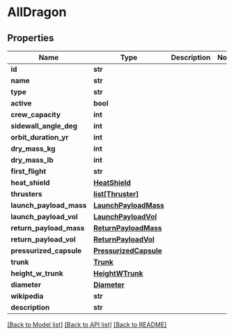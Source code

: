 # AllDragon

## Properties
Name | Type | Description | Notes
------------ | ------------- | ------------- | -------------
**id** | **str** |  | 
**name** | **str** |  | 
**type** | **str** |  | 
**active** | **bool** |  | 
**crew_capacity** | **int** |  | 
**sidewall_angle_deg** | **int** |  | 
**orbit_duration_yr** | **int** |  | 
**dry_mass_kg** | **int** |  | 
**dry_mass_lb** | **int** |  | 
**first_flight** | **str** |  | 
**heat_shield** | [**HeatShield**](HeatShield.md) |  | 
**thrusters** | [**list[Thruster]**](Thruster.md) |  | 
**launch_payload_mass** | [**LaunchPayloadMass**](LaunchPayloadMass.md) |  | 
**launch_payload_vol** | [**LaunchPayloadVol**](LaunchPayloadVol.md) |  | 
**return_payload_mass** | [**ReturnPayloadMass**](ReturnPayloadMass.md) |  | 
**return_payload_vol** | [**ReturnPayloadVol**](ReturnPayloadVol.md) |  | 
**pressurized_capsule** | [**PressurizedCapsule**](PressurizedCapsule.md) |  | 
**trunk** | [**Trunk**](Trunk.md) |  | 
**height_w_trunk** | [**HeightWTrunk**](HeightWTrunk.md) |  | 
**diameter** | [**Diameter**](Diameter.md) |  | 
**wikipedia** | **str** |  | 
**description** | **str** |  | 

[[Back to Model list]](../README.md#documentation-for-models) [[Back to API list]](../README.md#documentation-for-api-endpoints) [[Back to README]](../README.md)


